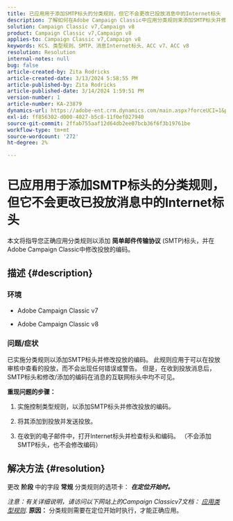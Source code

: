 ```yaml
---
title: 已应用用于添加SMTP标头的分类规则，但它不会更改已投放消息中的Internet标头
description: 了解如何在Adobe Campaign Classic中应用分类规则来添加SMTP标头并修改投放的编码。
solution: Campaign Classic v7,Campaign v8
product: Campaign Classic v7,Campaign v8
applies-to: Campaign Classic v7,Campaign v8
keywords: KCS、类型规则、SMTP、消息Internet标头、ACC v7、ACC v8
resolution: Resolution
internal-notes: null
bug: false
article-created-by: Zita Rodricks
article-created-date: 3/13/2024 5:58:55 PM
article-published-by: Zita Rodricks
article-published-date: 3/14/2024 1:59:51 PM
version-number: 1
article-number: KA-23879
dynamics-url: https://adobe-ent.crm.dynamics.com/main.aspx?forceUCI=1&pagetype=entityrecord&etn=knowledgearticle&id=23ed1757-63e1-ee11-904c-0022480a227c
exl-id: ff856302-d000-4027-b5c8-11f0ef027940
source-git-commit: 2ffab755aaf12d64db2ee07bcb36f6f3b19761be
workflow-type: tm+mt
source-wordcount: '272'
ht-degree: 2%

---
```


# 已应用用于添加SMTP标头的分类规则，但它不会更改已投放消息中的Internet标头


本文将指导您正确应用分类规则以添加 <b>简单邮件传输协议</b> (SMTP)标头，并在Adobe Campaign Classic中修改投放的编码。

## 描述 {#description}


### <b>环境</b>

- Adobe Campaign Classic v7


- Adobe Campaign Classic v8




### <b>问题/症状</b>

已实施分类规则以添加SMTP标头并修改投放的编码。 此规则应用于可以在投放审核中查看的投放，而不会出现任何错误或警告。 但是，在收到投放消息后，SMTP标头和修改/添加的编码在消息的互联网标头中均不可见。

<b>重现问题的步骤：</b>

1. 实施控制类型规则，以添加SMTP标头并修改投放的编码。


2. 将其添加到投放并发送投放。


3. 在收到的电子邮件中，打开Internet标头并检查标头和编码。 （不会添加SMTP标头，也不会修改编码）



## 解决方法 {#resolution}


更改 <b>阶段</b> 中的字段 <b>常规</b> 分类规则的选项卡： <b>*在定位开始时。</b>*

*注意：有关详细说明，请访问以下网站上的Campaign Classicv7文档： [应用类型规则](https://experienceleague.adobe.com/docs/campaign-classic/using/orchestrating-campaigns/campaign-optimization/control-rules.html)*.
<b>原因：</b>
分类规则需要在定位开始时执行，才能正确应用。
